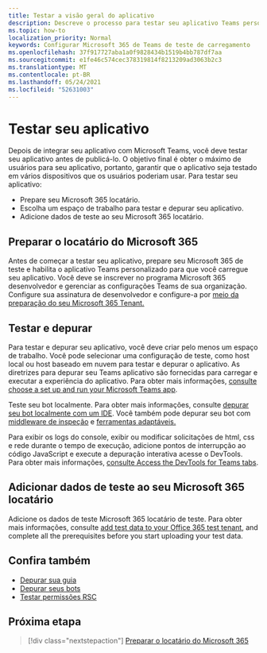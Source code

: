 ```yaml
---
title: Testar a visão geral do aplicativo
description: Descreve o processo para testar seu aplicativo Teams personalizado no Microsoft 365
ms.topic: how-to
localization_priority: Normal
keywords: Configurar Microsoft 365 de Teams de teste de carregamento
ms.openlocfilehash: 37f917727aba1a0f9828434b1519b4bb787df7aa
ms.sourcegitcommit: e1fe46c574cec378319814f8213209ad3063b2c3
ms.translationtype: MT
ms.contentlocale: pt-BR
ms.lasthandoff: 05/24/2021
ms.locfileid: "52631003"
---
```

# <a name="test-your-app"></a>Testar seu aplicativo

Depois de integrar seu aplicativo com Microsoft Teams, você deve testar seu aplicativo antes de publicá-lo. O objetivo final é obter o máximo de usuários para seu aplicativo, portanto, garantir que o aplicativo seja testado em vários dispositivos que os usuários poderiam usar. Para testar seu aplicativo:

* Prepare seu Microsoft 365 locatário.
* Escolha um espaço de trabalho para testar e depurar seu aplicativo.
* Adicione dados de teste ao seu Microsoft 365 locatário.

## <a name="prepare-your-microsoft-365-tenant"></a>Preparar o locatário do Microsoft 365

Antes de começar a testar seu aplicativo, prepare seu Microsoft 365 de teste e habilita o aplicativo Teams personalizado para que você carregue seu aplicativo. Você deve se inscrever no programa Microsoft 365 desenvolvedor e gerenciar as configurações Teams de sua organização. Configure sua assinatura de desenvolvedor e configure-a por [meio da preparação do seu Microsoft 365 Tenant.](~/concepts/build-and-test/prepare-your-o365-tenant.md)

## <a name="test-and-debug"></a>Testar e depurar

Para testar e depurar seu aplicativo, você deve criar pelo menos um espaço de trabalho. Você pode selecionar uma configuração de teste, como host local ou host baseado em nuvem para testar e depurar o aplicativo. As diretrizes para depurar seu Teams aplicativo são fornecidas para carregar e executar a experiência do aplicativo. Para obter mais informações, [consulte choose a set up and run your Microsoft Teams app](~/concepts/build-and-test/debug.md).

Teste seu bot localmente. Para obter mais informações, consulte [depurar seu bot localmente com um IDE](~/bots/how-to/debug/locally-with-an-ide.md). Você também pode depurar seu bot com [middleware de inspeção](/azure/bot-service/bot-service-debug-inspection-middleware?view=azure-bot-service-4.0&tabs=csharp&preserve-view=true) e [ferramentas adaptáveis.](/azure/bot-service/bot-service-debug-adaptive-tools?view=azure-bot-service-4.0&preserve-view=true) 

Para exibir os logs do console, exibir ou modificar solicitações de html, css e rede durante o tempo de execução, adicione pontos de interrupção ao código JavaScript e execute a depuração interativa acesse o DevTools. Para obter mais informações, [consulte Access the DevTools for Teams tabs](~/tabs/how-to/developer-tools.md). 

## <a name="add-test-data-to-your-microsoft-365-tenant"></a>Adicionar dados de teste ao seu Microsoft 365 locatário

Adicione os dados de teste Microsoft 365 locatário de teste. Para obter mais informações, consulte [add test data to your Office 365 test tenant](~/concepts/build-and-test/test-data.md), and complete all the prerequisites before you start uploading your test data.

## <a name="see-also"></a>Confira também

* [Depurar sua guia](~/tabs/how-to/developer-tools.md)
* [Depurar seus bots](~/bots/how-to/debug/locally-with-an-ide.md)
* [Testar permissões RSC](~/graph-api/rsc/test-resource-specific-consent.md)

## <a name="next-step"></a>Próxima etapa

> [!div class="nextstepaction"]
> [Preparar o locatário do Microsoft 365](~/concepts/build-and-test/prepare-your-o365-tenant.md)
